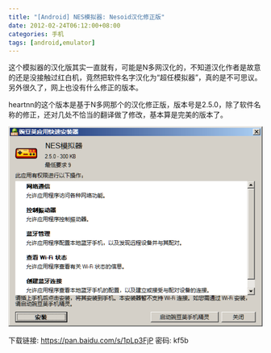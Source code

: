 ```yaml
---
title: "[Android] NES模拟器: Nesoid汉化修正版"
date: 2012-02-24T06:12:00+08:00
categories: 手机
tags: [android,emulator]
---
```


这个模拟器的汉化版其实一直就有，可能是N多网汉化的，不知道汉化作者是故意的还是没接触过红白机，竟然把软件名字汉化为“超任模拟器”，真的是不可思议。另外很久了，网上也没有什么修正的版本。

heartnn的这个版本是基于N多网那个的汉化修正版，版本号是2.5.0，除了软件名称的修正，还对几处不恰当的翻译做了修改，基本算是完美的版本了。

![](/uploads/2012/02/nesoid.png)

下载链接: https://pan.baidu.com/s/1pLp3FjP 密码: kf5b
